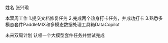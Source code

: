 姓名
张兴瑜

本双周工作
1.提交文档修复任务
2.完成两个热身打卡任务，并成功打卡
3.熟悉多模态套件PaddleMIX和多模态数据处理工具箱DataCopilot 

未来双周计划
认领一个大模型套件任务并尝试完成

